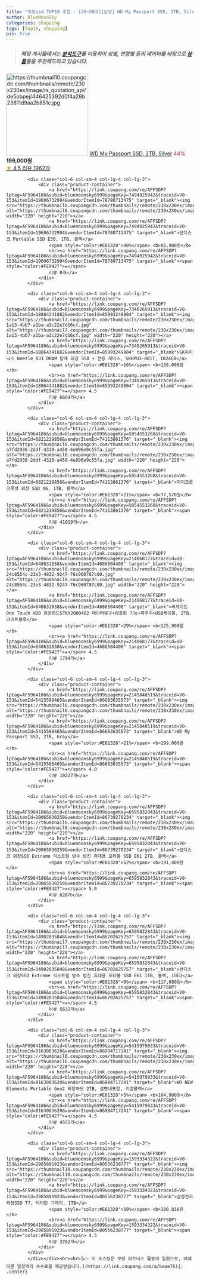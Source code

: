 ```yaml
---
title: "외장ssd TOP10 추천 - [20~50대][남성] WD My Passport SSD, 2TB, Silver"
author: BlueMoonSky
categories: shopping
tags: [Top10, shopping]
pin: true
---
```


> ##### 해당 게시물에서는 [**분석도구**](https://itemscout.io/)를 이용하여 **성별**, **연령별** 등의 데이터를 바탕으로 [**상품**](https://link.coupang.com/a/baae76)들을 추천해드리고 있습니다.
<div class="container"><div class="row">
            <div class="col-6 col-sm-4 col-lg-4 col-lg-3">
                <div class="product-container">
                    <a href="https://link.coupang.com/re/AFFSDP?lptag=AF5964186&subid=bluemoonsky6999&pageKey=2145848519&traceid=V0-153&itemId=12180961239&vendorItemId=86683635549" target="_blank"><img src="https://thumbnail10.coupangcdn.com/thumbnails/remote/230x230ex/image/rs_quotation_api/de5obpej/446425392d0f4a29b23811d9aa2b851c.jpg" alt="https://thumbnail10.coupangcdn.com/thumbnails/remote/230x230ex/image/rs_quotation_api/de5obpej/446425392d0f4a29b23811d9aa2b851c.jpg" width="220" height="220"></a>
                    <a href="https://link.coupang.com/re/AFFSDP?lptag=AF5964186&subid=bluemoonsky6999&pageKey=2145848519&traceid=V0-153&itemId=12180961239&vendorItemId=86683635549" target="_blank">WD My Passport SSD, 2TB, Silver</a>
                    <span style="color:#E61328">44%</span> <b>199,000원</b>
                    <br><a href="https://link.coupang.com/re/AFFSDP?lptag=AF5964186&subid=bluemoonsky6999&pageKey=2145848519&traceid=V0-153&itemId=12180961239&vendorItemId=86683635549" target="_blank"><span style="color:#FE9427">★</span> 4.5
                    리뷰 1962개</a>
                </div>
            </div>
            
            <div class="col-6 col-sm-4 col-lg-4 col-lg-3">
                <div class="product-container">
                    <a href="https://link.coupang.com/re/AFFSDP?lptag=AF5964186&subid=bluemoonsky6999&pageKey=7494925942&traceid=V0-153&itemId=19606732994&vendorItemId=78780713475" target="_blank"><img src="https://thumbnail6.coupangcdn.com/thumbnails/remote/230x230ex/image/vendor_inventory/d8c4/0e0734d208ea2ceb17a5e269dbdf8826e11c72fca04a75629c7ab6e1c09a.jpg" alt="https://thumbnail6.coupangcdn.com/thumbnails/remote/230x230ex/image/vendor_inventory/d8c4/0e0734d208ea2ceb17a5e269dbdf8826e11c72fca04a75629c7ab6e1c09a.jpg" width="220" height="220"></a>
                    <a href="https://link.coupang.com/re/AFFSDP?lptag=AF5964186&subid=bluemoonsky6999&pageKey=7494925942&traceid=V0-153&itemId=19606732994&vendorItemId=78780713475" target="_blank">샌디스크 Portable SSD E30, 1TB, 블랙</a>
                    <span style="color:#E61328">40%</span> <b>85,900원</b>
                    <br><a href="https://link.coupang.com/re/AFFSDP?lptag=AF5964186&subid=bluemoonsky6999&pageKey=7494925942&traceid=V0-153&itemId=19606732994&vendorItemId=78780713475" target="_blank"><span style="color:#FE9427">★</span> 
                    리뷰 0개</a>
                </div>
            </div>
            
            <div class="col-6 col-sm-4 col-lg-4 col-lg-3">
                <div class="product-container">
                    <a href="https://link.coupang.com/re/AFFSDP?lptag=AF5964186&subid=bluemoonsky6999&pageKey=7340265913&traceid=V0-153&itemId=18864341882&vendorItemId=85993249804" target="_blank"><img src="https://thumbnail7.coupangcdn.com/thumbnails/remote/230x230ex/image/retail/images/2023/05/17/14/6/53300211-1a13-4bb7-a1ba-a3c22e7d16cf.jpg" alt="https://thumbnail7.coupangcdn.com/thumbnails/remote/230x230ex/image/retail/images/2023/05/17/14/6/53300211-1a13-4bb7-a1ba-a3c22e7d16cf.jpg" width="220" height="220"></a>
                    <a href="https://link.coupang.com/re/AFFSDP?lptag=AF5964186&subid=bluemoonsky6999&pageKey=7340265913&traceid=V0-153&itemId=18864341882&vendorItemId=85993249804" target="_blank">SK하이닉스 Beetle X31 DRAM 탑재 외장 SSD + 전용 케이스, SKHPU3-001T, 1024GB</a>
                    <span style="color:#E61328">16%</span> <b>138,000원</b>
                    <br><a href="https://link.coupang.com/re/AFFSDP?lptag=AF5964186&subid=bluemoonsky6999&pageKey=7340265913&traceid=V0-153&itemId=18864341882&vendorItemId=85993249804" target="_blank"><span style="color:#FE9427">★</span> 4.5
                    리뷰 6664개</a>
                </div>
            </div>
            
            <div class="col-6 col-sm-4 col-lg-4 col-lg-3">
                <div class="product-container">
                    <a href="https://link.coupang.com/re/AFFSDP?lptag=AF5964186&subid=bluemoonsky6999&pageKey=5054553268&traceid=V0-153&itemId=6821219856&vendorItemId=74113861376" target="_blank"><img src="https://thumbnail8.coupangcdn.com/thumbnails/remote/230x230ex/image/retail/images/6584734771281337-a7fd2936-2ddf-4310-a450-4e096e9c55fa.jpg" alt="https://thumbnail8.coupangcdn.com/thumbnails/remote/230x230ex/image/retail/images/6584734771281337-a7fd2936-2ddf-4310-a450-4e096e9c55fa.jpg" width="220" height="220"></a>
                    <a href="https://link.coupang.com/re/AFFSDP?lptag=AF5964186&subid=bluemoonsky6999&pageKey=5054553268&traceid=V0-153&itemId=6821219856&vendorItemId=74113861376" target="_blank">마이크론 크루셜 외장 SSD X6, 1TB, 블랙</a>
                    <span style="color:#E61328">21%</span> <b>77,570원</b>
                    <br><a href="https://link.coupang.com/re/AFFSDP?lptag=AF5964186&subid=bluemoonsky6999&pageKey=5054553268&traceid=V0-153&itemId=6821219856&vendorItemId=74113861376" target="_blank"><span style="color:#FE9427">★</span> 4.5
                    리뷰 41019개</a>
                </div>
            </div>
            
            <div class="col-6 col-sm-4 col-lg-4 col-lg-3">
                <div class="product-container">
                    <a href="https://link.coupang.com/re/AFFSDP?lptag=AF5964186&subid=bluemoonsky6999&pageKey=214068177&traceid=V0-153&itemId=648631838&vendorItemId=4686504408" target="_blank"><img src="https://thumbnail8.coupangcdn.com/thumbnails/remote/230x230ex/image/retail/images/1050415621912527-24c8554c-23e3-4832-9247-76c960787c00.jpg" alt="https://thumbnail8.coupangcdn.com/thumbnails/remote/230x230ex/image/retail/images/1050415621912527-24c8554c-23e3-4832-9247-76c960787c00.jpg" width="220" height="220"></a>
                    <a href="https://link.coupang.com/re/AFFSDP?lptag=AF5964186&subid=bluemoonsky6999&pageKey=214068177&traceid=V0-153&itemId=648631838&vendorItemId=4686504408" target="_blank">씨게이트 One Touch HDD 외장하드STKY2000402 데이터복구+암호화 기능+파우치+USB케이블, 2TB, 라이트블루</a>
                    <span style="color:#E61328">29%</span> <b>125,900원</b>
                    <br><a href="https://link.coupang.com/re/AFFSDP?lptag=AF5964186&subid=bluemoonsky6999&pageKey=214068177&traceid=V0-153&itemId=648631838&vendorItemId=4686504408" target="_blank"><span style="color:#FE9427">★</span> 4.5
                    리뷰 1794개</a>
                </div>
            </div>
            
            <div class="col-6 col-sm-4 col-lg-4 col-lg-3">
                <div class="product-container">
                    <a href="https://link.coupang.com/re/AFFSDP?lptag=AF5964186&subid=bluemoonsky6999&pageKey=2145848519&traceid=V0-153&itemId=5415588465&vendorItemId=86683635573" target="_blank"><img src="https://thumbnail6.coupangcdn.com/thumbnails/remote/230x230ex/image/rs_quotation_api/kk1npiwc/5c9fea6f25794e7396f2c839c935e61c.jpg" alt="https://thumbnail6.coupangcdn.com/thumbnails/remote/230x230ex/image/rs_quotation_api/kk1npiwc/5c9fea6f25794e7396f2c839c935e61c.jpg" width="220" height="220"></a>
                    <a href="https://link.coupang.com/re/AFFSDP?lptag=AF5964186&subid=bluemoonsky6999&pageKey=2145848519&traceid=V0-153&itemId=5415588465&vendorItemId=86683635573" target="_blank">WD My Passport SSD, 2TB, Gray</a>
                    <span style="color:#E61328">21%</span> <b>199,000원</b>
                    <br><a href="https://link.coupang.com/re/AFFSDP?lptag=AF5964186&subid=bluemoonsky6999&pageKey=2145848519&traceid=V0-153&itemId=5415588465&vendorItemId=86683635573" target="_blank"><span style="color:#FE9427">★</span> 4.0
                    리뷰 10227개</a>
                </div>
            </div>
            
            <div class="col-6 col-sm-4 col-lg-4 col-lg-3">
                <div class="product-container">
                    <a href="https://link.coupang.com/re/AFFSDP?lptag=AF5964186&subid=bluemoonsky6999&pageKey=6595832843&traceid=V0-153&itemId=20065030259&vendorItemId=86739270234" target="_blank"><img src="https://thumbnail6.coupangcdn.com/thumbnails/remote/230x230ex/image/vendor_inventory/8934/cab407497525303883e55848bb414656e943e6f880a3be5bd522f027f99f.jpg" alt="https://thumbnail6.coupangcdn.com/thumbnails/remote/230x230ex/image/vendor_inventory/8934/cab407497525303883e55848bb414656e943e6f880a3be5bd522f027f99f.jpg" width="220" height="220"></a>
                    <a href="https://link.coupang.com/re/AFFSDP?lptag=AF5964186&subid=bluemoonsky6999&pageKey=6595832843&traceid=V0-153&itemId=20065030259&vendorItemId=86739270234" target="_blank">샌디스크 외장SSD Extreme 익스트림 방수 방진 휴대용 포터블 SSD E61 2TB, 블랙</a>
                    <span style="color:#E61328">52%</span> <b>191,400원</b>
                    <br><a href="https://link.coupang.com/re/AFFSDP?lptag=AF5964186&subid=bluemoonsky6999&pageKey=6595832843&traceid=V0-153&itemId=20065030259&vendorItemId=86739270234" target="_blank"><span style="color:#FE9427">★</span> 5.0
                    리뷰 628개</a>
                </div>
            </div>
            
            <div class="col-6 col-sm-4 col-lg-4 col-lg-3">
                <div class="product-container">
                    <a href="https://link.coupang.com/re/AFFSDP?lptag=AF5964186&subid=bluemoonsky6999&pageKey=6595832843&traceid=V0-153&itemId=14902035848&vendorItemId=86702625757" target="_blank"><img src="https://thumbnail7.coupangcdn.com/thumbnails/remote/230x230ex/image/vendor_inventory/1d70/b63f40dc37dfac3222057184d16325f4e2aacc09a91c0f61e1ba2bbfa0e4.jpg" alt="https://thumbnail7.coupangcdn.com/thumbnails/remote/230x230ex/image/vendor_inventory/1d70/b63f40dc37dfac3222057184d16325f4e2aacc09a91c0f61e1ba2bbfa0e4.jpg" width="220" height="220"></a>
                    <a href="https://link.coupang.com/re/AFFSDP?lptag=AF5964186&subid=bluemoonsky6999&pageKey=6595832843&traceid=V0-153&itemId=14902035848&vendorItemId=86702625757" target="_blank">샌디스크 외장SSD Extreme 익스트림 방수 방진 휴대용 포터블 SSD E61 1TB, 블랙, 1테라</a>
                    <span style="color:#E61328">9%</span> <b>117,680원</b>
                    <br><a href="https://link.coupang.com/re/AFFSDP?lptag=AF5964186&subid=bluemoonsky6999&pageKey=6595832843&traceid=V0-153&itemId=14902035848&vendorItemId=86702625757" target="_blank"><span style="color:#FE9427">★</span> 4.5
                    리뷰 5632개</a>
                </div>
            </div>
            
            <div class="col-6 col-sm-4 col-lg-4 col-lg-3">
                <div class="product-container">
                    <a href="https://link.coupang.com/re/AFFSDP?lptag=AF5964186&subid=bluemoonsky6999&pageKey=5415979833&traceid=V0-153&itemId=8163003620&vendorItemId=86984717241" target="_blank"><img src="https://thumbnail6.coupangcdn.com/thumbnails/remote/230x230ex/image/vendor_inventory/c5fa/c05665f84d1f5a8222a72038acbc6c7b3e3dd318b6b72522da9afe76ea7b.jpg" alt="https://thumbnail6.coupangcdn.com/thumbnails/remote/230x230ex/image/vendor_inventory/c5fa/c05665f84d1f5a8222a72038acbc6c7b3e3dd318b6b72522da9afe76ea7b.jpg" width="220" height="220"></a>
                    <a href="https://link.coupang.com/re/AFFSDP?lptag=AF5964186&subid=bluemoonsky6999&pageKey=5415979833&traceid=V0-153&itemId=8163003620&vendorItemId=86984717241" target="_blank">WD NEW Elements Portable Gen2 외장하드 2TB, 설명내포함, 리얼블랙</a>
                    <span style="color:#E61328">5%</span> <b>104,900원</b>
                    <br><a href="https://link.coupang.com/re/AFFSDP?lptag=AF5964186&subid=bluemoonsky6999&pageKey=5415979833&traceid=V0-153&itemId=8163003620&vendorItemId=86984717241" target="_blank"><span style="color:#FE9427">★</span> 4.5
                    리뷰 4555개</a>
                </div>
            </div>
            
            <div class="col-6 col-sm-4 col-lg-4 col-lg-3">
                <div class="product-container">
                    <a href="https://link.coupang.com/re/AFFSDP?lptag=AF5964186&subid=bluemoonsky6999&pageKey=1593334322&traceid=V0-153&itemId=2985891923&vendorItemId=80556238777" target="_blank"><img src="https://thumbnail10.coupangcdn.com/thumbnails/remote/230x230ex/image/vendor_inventory/d957/35b04581060bd746145d432dcbfc3d641808b2b65e278b3ed8f41b4bc198.JPG" alt="https://thumbnail10.coupangcdn.com/thumbnails/remote/230x230ex/image/vendor_inventory/d957/35b04581060bd746145d432dcbfc3d641808b2b65e278b3ed8f41b4bc198.JPG" width="220" height="220"></a>
                    <a href="https://link.coupang.com/re/AFFSDP?lptag=AF5964186&subid=bluemoonsky6999&pageKey=1593334322&traceid=V0-153&itemId=2985891923&vendorItemId=80556238777" target="_blank">삼성전자 외장SSD T7, 타이탄 그레이, 1TB</a>
                    <span style="color:#E61328">50%</span> <b>100,830원</b>
                    <br><a href="https://link.coupang.com/re/AFFSDP?lptag=AF5964186&subid=bluemoonsky6999&pageKey=1593334322&traceid=V0-153&itemId=2985891923&vendorItemId=80556238777" target="_blank"><span style="color:#FE9427">★</span> 4.5
                    리뷰 3762개</a>
                </div>
            </div>
            </div></div><br><br>[👉 이 포스팅은 쿠팡 파트너스 활동의 일환으로, 이에 따른 일정액의 수수료를 제공받습니다.](https://link.coupang.com/a/baae76){: .center}